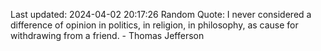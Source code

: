 Last updated: 2024-04-02 20:17:26
Random Quote: I never considered a difference of opinion in politics, in religion, in philosophy, as cause for withdrawing from a friend. - Thomas Jefferson
